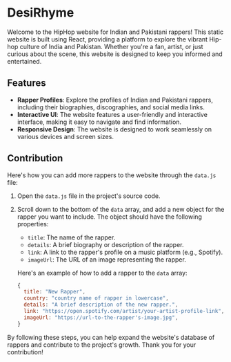 # DesiRhyme

Welcome to the HipHop website for Indian and Pakistani rappers! This static website is built using React, providing a platform to explore the vibrant Hip-hop culture of India and Pakistan. Whether you're a fan, artist, or just curious about the scene, this website is designed to keep you informed and entertained.

## Features
- **Rapper Profiles**: Explore the profiles of Indian and Pakistani rappers, including their biographies, discographies, and social media links.
- **Interactive UI**: The website features a user-friendly and interactive interface, making it easy to navigate and find information.
- **Responsive Design**: The website is designed to work seamlessly on various devices and screen sizes.

## Contribution

Here's how you can add more rappers to the website through the `data.js` file:

1. Open the `data.js` file in the project's source code.

2. Scroll down to the bottom of the `data` array, and add a new object for the rapper you want to include. The object should have the following properties:
   - `title`: The name of the rapper.
   - `details`: A brief biography or description of the rapper.
   - `link`: A link to the rapper's profile on a music platform (e.g., Spotify).
   - `imageUrl`: The URL of an image representing the rapper.

   Here's an example of how to add a rapper to the `data` array:

   ```javascript
   {
     title: "New Rapper",
     country: "country name of rapper in lowercase",
     details: "A brief description of the new rapper.",
     link: "https://open.spotify.com/artist/your-artist-profile-link",
     imageUrl: "https://url-to-the-rapper's-image.jpg",
   }
By following these steps, you can help expand the website's database of rappers and contribute to the project's growth. Thank you for your contribution!
